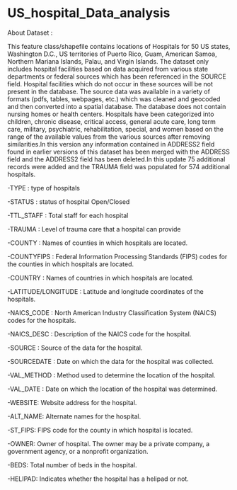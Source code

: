 # US_hospital_Data_analysis
About Dataset :

This feature class/shapefile contains locations of Hospitals for 50 US states, Washington D.C., US territories of Puerto Rico, Guam, American Samoa, Northern Mariana Islands, Palau, and Virgin Islands. The dataset only includes hospital facilities based on data acquired from various state departments or federal sources which has been referenced in the SOURCE field. Hospital facilities which do not occur in these sources will be not present in the database. The source data was available in a variety of formats (pdfs, tables, webpages, etc.) which was cleaned and geocoded and then converted into a spatial database. The database does not contain nursing homes or health centers. Hospitals have been categorized into children, chronic disease, critical access, general acute care, long term care, military, psychiatric, rehabilitation, special, and women based on the range of the available values from the various sources after removing similarities.In this version any information contained in ADDRESS2 field found in earlier versions of this dataset has been merged with the ADDRESS field and the ADDRESS2 field has been deleted.In this update 75 additional records were added and the TRAUMA field was populated for 574 additional hospitals.





-TYPE : type of hospitals

-STATUS : status of hospital Open/Closed 

-TTL_STAFF : Total staff for each hospital

-TRAUMA : Level of trauma care that a hospital can provide

-COUNTY : Names of counties in which hospitals are located.

-COUNTYFIPS : Federal Information Processing Standards (FIPS) codes for the counties in which hospitals are located.

-COUNTRY : Names of countries in which hospitals are located.

-LATITUDE/LONGITUDE : Latitude and longitude coordinates of the hospitals.

-NAICS_CODE : North American Industry Classification System (NAICS) codes for the hospitals.

-NAICS_DESC : Description of the NAICS code for the hospital.

-SOURCE : Source of the data for the hospital.

-SOURCEDATE : Date on which the data for the hospital was collected.

-VAL_METHOD : Method used to determine the location of the hospital.

-VAL_DATE : Date on which the location of the hospital was determined.

-WEBSITE: Website address for the hospital.

-ALT_NAME: Alternate names for the hospital.

-ST_FIPS: FIPS code for the county in which hospital is located.

-OWNER: Owner of hospital. The owner may be a private company, a government agency, or a nonprofit organization.

-BEDS: Total number of beds in the hospital.

-HELIPAD: Indicates whether the hospital has a helipad or not.
